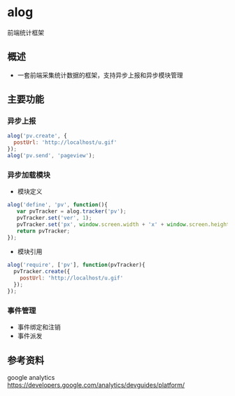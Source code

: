 alog
====

前端统计框架

## 概述

+ 一套前端采集统计数据的框架，支持异步上报和异步模块管理

## 主要功能

### 异步上报

```javascript
alog('pv.create', {
  postUrl: 'http://localhost/u.gif'
});
alog('pv.send', 'pageview');
```
### 异步加载模块

+ 模块定义

```javascript
alog('define', 'pv', function(){
   var pvTracker = alog.tracker('pv');
   pvTracker.set('ver', 1);
   pvTracker.set('px', window.screen.width + 'x' + window.screen.height);
   return pvTracker;
});
```

+ 模块引用

```javascript
alog('require', ['pv'], function(pvTracker){
  pvTracker.create({
    postUrl: 'http://localhost/u.gif'
  });
});
```

### 事件管理

+ 事件绑定和注销
+ 事件派发

## 参考资料

google analytics https://developers.google.com/analytics/devguides/platform/
